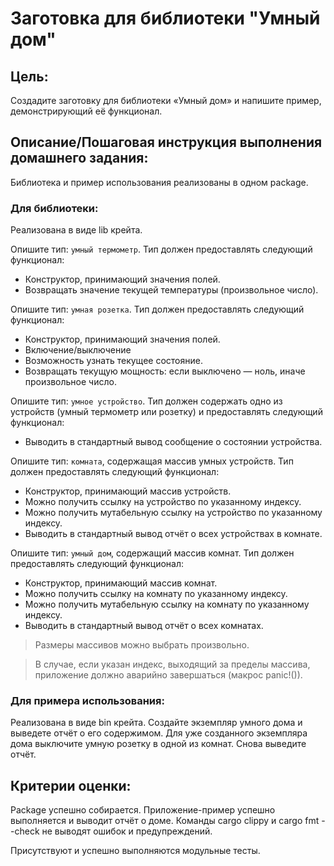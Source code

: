 # Заготовка для библиотеки "Умный дом"

## Цель:
Создадите заготовку для библиотеки «Умный дом» и напишите пример, демонстрирующий её функционал.


## Описание/Пошаговая инструкция выполнения домашнего задания:
Библиотека и пример использования реализованы в одном package.

### Для библиотеки:

Реализована в виде lib крейта.

Опишите тип: `умный термометр`. Тип должен предоставлять следующий функционал:

- Конструктор, принимающий значения полей.
- Возвращать значение текущей температуры (произвольное число).

Опишите тип: `умная розетка`. Тип должен предоставлять следующий функционал:

- Конструктор, принимающий значения полей.
- Включение/выключение
- Возможность узнать текущее состояние.
- Возвращать текущую мощность: если выключено — ноль, иначе произвольное число.

Опишите тип: `умное устройство`. Тип должен содержать одно из устройств (умный термометр или розетку) и предоставлять следующий функционал:

- Выводить в стандартный вывод сообщение о состоянии устройства.

Опишите тип: `комната`, содержащая массив умных устройств. Тип должен предоставлять следующий функционал:

- Конструктор, принимающий массив устройств.
- Можно получить ссылку на устройство по указанному индексу.
- Можно получить мутабельную ссылку на устройство по указанному индексу.
- Выводить в стандартный вывод отчёт о всех устройствах в комнате.

Опишите тип: `умный дом`, содержащий массив комнат. Тип должен предоставлять следующий функционал:

- Конструктор, принимающий массив комнат.
- Можно получить ссылку на комнату по указанному индексу.
- Можно получить мутабельную ссылку на комнату по указанному индексу.
- Выводить в стандартный вывод отчёт о всех комнатах.

> Размеры массивов можно выбрать произвольно.

> В случае, если указан индекс, выходящий за пределы массива, приложение должно аварийно завершаться (макрос panic!()).

### Для примера использования:

Реализована в виде bin крейта.
Создайте экземпляр умного дома и выведете отчёт о его содержимом.
Для уже созданного экземпляра дома выключите умную розетку в одной из комнат. Снова выведите отчёт.

## Критерии оценки:
Package успешно собирается.
Приложение-пример успешно выполняется и выводит отчёт о доме.
Команды cargo clippy и cargo fmt --check не выводят ошибок и предупреждений.

Присутствуют и успешно выполняются модульные тесты.